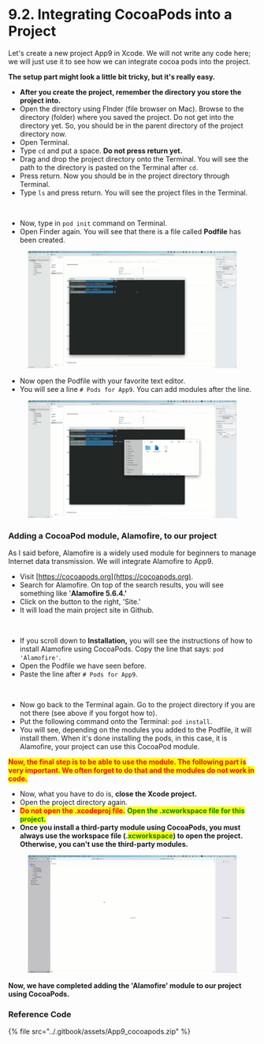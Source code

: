# 9.2. Integrating CocoaPods into a Project

Let's create a new project App9 in Xcode. We will not write any code here; we will just use it to see how we can integrate cocoa pods into the project.

**The setup part might look a little bit tricky, but it's really easy.**

* **After you create the project, remember the directory you store the project into.**
* Open the directory using FInder (file browser on Mac). Browse to the directory (folder) where you saved the project. Do not get into the directory yet. So, you should be in the parent directory of the project directory now.
* Open Terminal.
* Type `cd` and put a space. **Do not press return yet.**
* Drag and drop the project directory onto the Terminal. You will see the path to the directory is pasted on the Terminal after `cd`.
* Press return. Now you should be in the project directory through Terminal.
* Type `ls` and press return. You will see the project files in the Terminal.

<figure><img src="../.gitbook/assets/9.one (1).gif" alt=""><figcaption></figcaption></figure>

* Now, type in `pod init` command on Terminal.
* Open Finder again. You will see that there is a file called **Podfile** has been created.

<figure><img src="../.gitbook/assets/9.4 (1).gif" alt=""><figcaption></figcaption></figure>

* Now open the Podfile with your favorite text editor.
* You will see a line `# Pods for App9`. You can add modules after the line.

<figure><img src="../.gitbook/assets/9.5 (1).gif" alt=""><figcaption></figcaption></figure>

### Adding a CocoaPod module, Alamofire, to our project

As I said before, Alamofire is a widely used module for beginners to manage Internet data transmission. We will integrate Alamofire to App9.

* Visit [https://cocoapods.org](https://cocoapods.org).
* Search for Alamofire. On top of the search results, you will see something like '**Alamofire 5.6.4.'**
* Click on the button to the right, 'Site.'
* It will load the main project site in Github.

<figure><img src="../.gitbook/assets/9.6 (2).gif" alt=""><figcaption></figcaption></figure>

* If you scroll down to **Installation,** you will see the instructions of how to install Alamofire using CocoaPods. Copy the line that says: `pod 'Alamofire'`.
* Open the Podfile we have seen before.
* Paste the line after `# Pods for App9`.

<figure><img src="../.gitbook/assets/9.7 (1).gif" alt=""><figcaption></figcaption></figure>

* Now go back to the Terminal again. Go to the project directory if you are not there (see above if you forgot how to).
* Put the following command onto the Terminal: `pod install`.
* You will see, depending on the modules you added to the Podfile, it will install them. When it's done installing the pods, in this case, it is Alamofire, your project can use this CocoaPod module.

<mark style="color:red;">**Now, the final step is to be able to use the module. The following part is very important. We often forget to do that and the modules do not work in code.**</mark>

* Now, what you have to do is, **close the Xcode project.**
* Open the project directory again.
* <mark style="color:red;">**Do not open the .xcodeproj file.**</mark> <mark style="color:green;">**Open the .xcworkspace file for this project.**</mark>
* **Once you install a third-party module using CocoaPods, you must always use the workspace file (.**<mark style="color:green;">**xcworkspace**</mark>**) to open the project. Otherwise, you can't use the third-party modules.**

<figure><img src="../.gitbook/assets/9.9 (1).gif" alt=""><figcaption></figcaption></figure>

**Now, we have completed adding the 'Alamofire' module to our project using CocoaPods.**

### Reference Code

{% file src="../.gitbook/assets/App9_cocoapods.zip" %}
